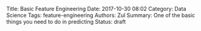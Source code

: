 Title: Basic Feature Engineering
Date: 2017-10-30 08:02
Category: Data Science
Tags: feature-engineering
Authors: Zul
Summary: One of the basic things you need to do in predicting 
Status: draft